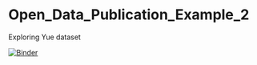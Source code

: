 # Open_Data_Publication_Example_2
Exploring Yue dataset

[![Binder](https://mybinder.org/badge_logo.svg)](https://mybinder.org/v2/gh/MasoomeShariat/Open_Data_Publication_Example_2/HEAD)
